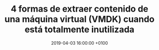 ---
layout: post
section-type: post
title: 4 formas de extraer contenido de una máquina virtual (VMDK) cuando está totalmente inutilizada
date:   2019-04-03 16:00:00 +0100
categories: tutorial
language: es
locale: 'es'
permalink: "/:language/:year/:month/:day/4-ways-extact-content-vmdk-vm-totally-dead.html"
---